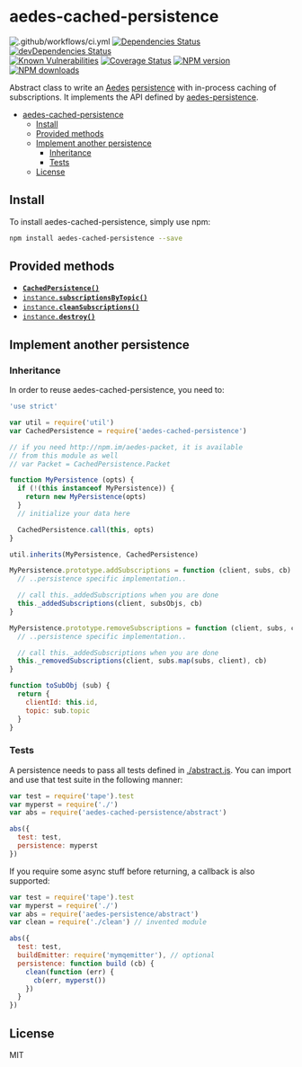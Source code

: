 # aedes-cached-persistence
![.github/workflows/ci.yml](https://github.com/robertsLando/aedes-cached-persistence/workflows/.github/workflows/ci.yml/badge.svg)
[![Dependencies Status](https://david-dm.org/moscajs/aedes-cached-persistence/status.svg)](https://david-dm.org/moscajs/aedes-cached-persistence)
[![devDependencies Status](https://david-dm.org/moscajs/aedes-cached-persistence/dev-status.svg)](https://david-dm.org/moscajs/aedes-cached-persistence?type=dev)
<br/>
[![Known Vulnerabilities](https://snyk.io/test/github/moscajs/aedes-cached-persistence/badge.svg)](https://snyk.io/test/github/moscajs/aedes-cached-persistence)
[![Coverage Status](https://coveralls.io/repos/moscajs/aedes-cached-persistence/badge.svg?branch=master&service=github)](https://coveralls.io/github/moscajs/aedes-cached-persistence?branch=master)
[![NPM version](https://img.shields.io/npm/v/aedes-cached-persistence.svg?style=flat)](https://www.npmjs.com/package/aedes-cached-persistence)
[![NPM downloads](https://img.shields.io/npm/dm/aedes-cached-persistence.svg?style=flat)](https://www.npmjs.com/package/aedes-cached-persistence)

Abstract class to write an [Aedes][aedes] [persistence][aedes-persistence] with in-process caching of subscriptions.
It implements the API defined by [aedes-persistence](persistence).

- [aedes-cached-persistence](#aedes-cached-persistence)
  - [Install](#install)
  - [Provided methods](#provided-methods)
  - [Implement another persistence](#implement-another-persistence)
    - [Inheritance](#inheritance)
    - [Tests](#tests)
  - [License](#license)

## Install

To install aedes-cached-persistence, simply use npm:

```sh
npm install aedes-cached-persistence --save
```

## Provided methods

* <a href="http://github.com/moscajs/aedes-persistence#constructor"><code><b>CachedPersistence()</b></code></a>
* <a href="http://github.com/moscajs/aedes-persistence#subscriptionsByTopic"><code>instance.<b>subscriptionsByTopic()</b></code></a>
* <a href="http://github.com/moscajs/aedes-persistence#cleanSubscriptions"><code>instance.<b>cleanSubscriptions()</b></code></a>
* <a href="http://github.com/moscajs/aedes-persistence#destroy"><code>instance.<b>destroy()</b></code></a>

## Implement another persistence

### Inheritance

In order to reuse aedes-cached-persistence, you need to:

```js
'use strict'

var util = require('util')
var CachedPersistence = require('aedes-cached-persistence')

// if you need http://npm.im/aedes-packet, it is available
// from this module as well
// var Packet = CachedPersistence.Packet

function MyPersistence (opts) {
  if (!(this instanceof MyPersistence)) {
    return new MyPersistence(opts)
  }
  // initialize your data here

  CachedPersistence.call(this, opts)
}

util.inherits(MyPersistence, CachedPersistence)

MyPersistence.prototype.addSubscriptions = function (client, subs, cb) {
  // ..persistence specific implementation..

  // call this._addedSubscriptions when you are done
  this._addedSubscriptions(client, subsObjs, cb)
}

MyPersistence.prototype.removeSubscriptions = function (client, subs, cb) {
  // ..persistence specific implementation..

  // call this._addedSubscriptions when you are done
  this._removedSubscriptions(client, subs.map(subs, client), cb)
}

function toSubObj (sub) {
  return {
    clientId: this.id,
    topic: sub.topic
  }
}
```

### Tests

A persistence needs to pass all tests defined in
[./abstract.js](./abstract.js). You can import and use that test suite
in the following manner:

```js
var test = require('tape').test
var myperst = require('./')
var abs = require('aedes-cached-persistence/abstract')

abs({
  test: test,
  persistence: myperst
})
```

If you require some async stuff before returning, a callback is also
supported:

```js
var test = require('tape').test
var myperst = require('./')
var abs = require('aedes-persistence/abstract')
var clean = require('./clean') // invented module

abs({
  test: test,
  buildEmitter: require('mymqemitter'), // optional
  persistence: function build (cb) {
    clean(function (err) {
      cb(err, myperst())
    })
  }
})
```

## License

MIT

[aedes]: http://npm.im/aedes
[aedes-persistence]: http://npm.im/aedes-persistence
